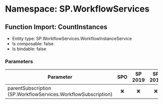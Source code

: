 # Namespace: SP.WorkflowServices

## Function Import: CountInstances

- Entity type: SP.WorkflowServices.WorkflowInstanceService
- Is composable: false
- Is bindable: false

### Parameters

Parameter | SPO | SP 2019 | SP 2016 | SP 2013
----------|:---:|:-------:|:-------:|:-------
parentSubscription (SP.WorkflowServices.WorkflowSubscription) | ❌ | ❌ | ❌ | ✅